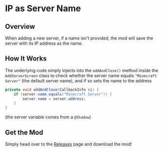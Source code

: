 # IP as Server Name

## Overview

When adding a new server, if a name isn't provided, the mod will save the server with its IP address as the name.

## How It Works

The underlying code simply injects into the `addAndClose()` method inside the `AddServerScreen` class to check whether the server name equals `"Minecraft Server"` (the default server name), and if so sets the name to the address
```java
private void addAndClose(CallbackInfo ci) {
    if (server.name.equals("Minecraft Server")) {
        server.name = server.address;
    }
}
```
(the server variable comes from a `@Shadow`)

## Get the Mod

Simply head over to the [Releases](https://github.com/RedVortexDev/IPAsServerName/releases/latest) page and download the mod!
